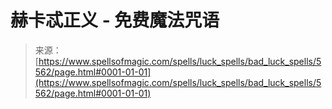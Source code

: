 <!--yml

category: 未分类

date: 2024-06-12 18:39:52

-->

# 赫卡忒正义 - 免费魔法咒语

> 来源：[https://www.spellsofmagic.com/spells/luck_spells/bad_luck_spells/5562/page.html#0001-01-01](https://www.spellsofmagic.com/spells/luck_spells/bad_luck_spells/5562/page.html#0001-01-01)
